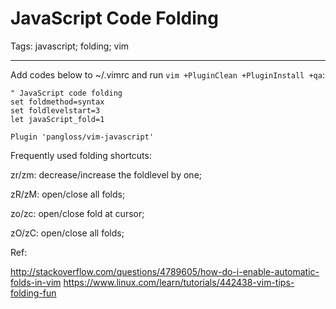 # JavaScript Code Folding
Tags: javascript; folding; vim

------

Add codes below to ~/.vimrc
and run `vim +PluginClean +PluginInstall +qa`:

    " JavaScript code folding
    set foldmethod=syntax
    set foldlevelstart=3
    let javaScript_fold=1

    Plugin 'pangloss/vim-javascript'

Frequently used folding shortcuts:

zr/zm: decrease/increase the foldlevel by one;

zR/zM: open/close all folds;

zo/zc: open/close fold at cursor;

zO/zC: open/close all folds;

Ref:

http://stackoverflow.com/questions/4789605/how-do-i-enable-automatic-folds-in-vim
https://www.linux.com/learn/tutorials/442438-vim-tips-folding-fun
